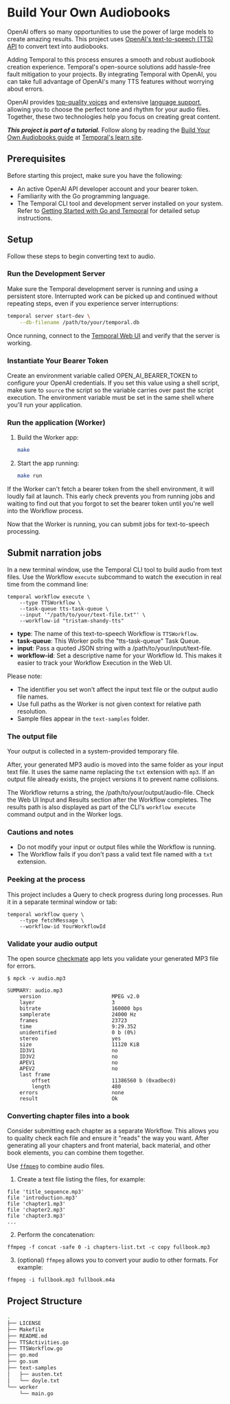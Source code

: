 # Build Your Own Audiobooks

OpenAI offers so many opportunities to use the power of large models to create amazing results.
This project uses [OpenAI's text-to-speech (TTS) API](https://platform.openai.com/docs/guides/text-to-speech) to convert text into audiobooks.

Adding Temporal to this process ensures a smooth and robust audiobook creation experience.
Temporal's open-source solutions add hassle-free fault mitigation to your projects.
By integrating Temporal with OpenAI, you can take full advantage of OpenAI's many TTS features without worrying about errors.

OpenAI provides [top-quality voices](https://platform.openai.com/docs/guides/text-to-speech/voice-options) and extensive [language support](https://platform.openai.com/docs/guides/text-to-speech/supported-output-formats), allowing you to choose the perfect tone and rhythm for your audio files.
Together, these two technologies help you focus on creating great content.

**_This project is part of a tutorial._** Follow along by reading the [Build Your Own Audiobooks guide](https://learn.temporal.io/tutorials/go/audiobook/) at [Temporal's learn site](https://learn.temporal.io/tutorials).

## Prerequisites

Before starting this project, make sure you have the following:

- An active OpenAI API developer account and your bearer token.
- Familiarity with the Go programming language.
- The Temporal CLI tool and development server installed on your system.
  Refer to [Getting Started with Go and Temporal](https://learn.temporal.io/getting_started/go/dev_environment/) for detailed setup instructions.

## Setup

Follow these steps to begin converting text to audio.

### Run the Development Server

Make sure the Temporal development server is running and using a persistent store.
Interrupted work can be picked up and continued without repeating steps, even if you experience server interruptions:

```sh
temporal server start-dev \
    --db-filename /path/to/your/temporal.db
```

Once running, connect to the [Temporal Web UI](http://localhost:8233/) and verify that the server is working.


### Instantiate Your Bearer Token

Create an environment variable called OPEN_AI_BEARER_TOKEN to configure your OpenAI credentials.
If you set this value using a shell script, make sure to `source` the script so the variable carries over past the script execution.
The environment variable must be set in the same shell where you'll run your application.

### Run the application (Worker)

1. Build the Worker app:

   ```sh
   make
   ```

2. Start the app running:

   ```sh
   make run
   ```

If the Worker can't fetch a bearer token from the shell environment, it will loudly fail at launch.
This early check prevents you from running jobs and waiting to find out that you forgot to set the bearer token until you're well into the Workflow process.

Now that the Worker is running, you can submit jobs for text-to-speech processing.

## Submit narration jobs

In a new terminal window, use the Temporal CLI tool to build audio from text files.
Use the Workflow `execute` subcommand to watch the execution in real time from the command line:

```
temporal workflow execute \
    --type TTSWorkflow \
    --task-queue tts-task-queue \
    --input '"/path/to/your/text-file.txt"' \
    --workflow-id "tristam-shandy-tts"
```

* **type**: The name of this text-to-speech Workflow is `TTSWorkflow`.
* **task-queue**: This Worker polls the "tts-task-queue" Task Queue.
* **input**: Pass a quoted JSON string with a /path/to/your/input/text-file.
* **workflow-id**: Set a descriptive name for your Workflow Id.
  This makes it easier to track your Workflow Execution in the Web UI.
 
Please note:

* The identifier you set won't affect the input text file or the output audio file names.
* Use full paths as the Worker is not given context for relative path resolution.
* Sample files appear in the `text-samples` folder.

### The output file

Your output is collected in a system-provided temporary file.

After, your generated MP3 audio is moved into the same folder as your input text file.
It uses the same name replacing the `txt` extension with `mp3`.
If an output file already exists, the project versions it to prevent name collisions.

The Workflow returns a string, the /path/to/your/output/audio-file.
Check the Web UI Input and Results section after the Workflow completes.
The results path is also displayed as part of the CLI's `workflow execute` command output and in the Worker logs.

### Cautions and notes

- Do not modify your input or output files while the Workflow is running.
- The Workflow fails if you don't pass a valid text file named with a `txt` extension.

### Peeking at the process

This project includes a Query to check progress during long processes.
Run it in a separate terminal window or tab:

```
temporal workflow query \
    --type fetchMessage \
    --workflow-id YourWorkflowId
```

### Validate your audio output

The open source [checkmate](https://github.com/Sjord/checkmate) app lets you validate your generated MP3 file for errors.

```
$ mpck -v audio.mp3

SUMMARY: audio.mp3
    version                       MPEG v2.0
    layer                         3
    bitrate                       160000 bps
    samplerate                    24000 Hz
    frames                        23723
    time                          9:29.352
    unidentified                  0 b (0%)
    stereo                        yes
    size                          11120 KiB
    ID3V1                         no
    ID3V2                         no
    APEV1                         no
    APEV2                         no
    last frame                    
        offset                    11386560 b (0xadbec0)
        length                    480
    errors                        none
    result                        Ok
```

### Converting chapter files into a book

Consider submitting each chapter as a separate Workflow.
This allows you to quality check each file and ensure it "reads" the way you want.
After generating all your chapters and front material, back material, and other book elements, you can combine them together.

Use [`ffmpeg`](https://ffmpeg.org) to combine audio files.

1. Create a text file listing the files, for example:

```text
file 'title_sequence.mp3'
file 'introduction.mp3'
file 'chapter1.mp3'
file 'chapter2.mp3'
file 'chapter3.mp3'
...
``` 

2. Perform the concatenation:

```
ffmpeg -f concat -safe 0 -i chapters-list.txt -c copy fullbook.mp3
```

3. (optional) `ffmpeg` allows you to convert your audio to other formats.
For example:

```
ffmpeg -i fullbook.mp3 fullbook.m4a
```

## Project Structure

```sh
.
├── LICENSE
├── Makefile
├── README.md
├── TTSActivities.go
├── TTSWorkflow.go
├── go.mod
├── go.sum
├── text-samples
│   ├── austen.txt
│   └── doyle.txt
└── worker
    └── main.go
```
